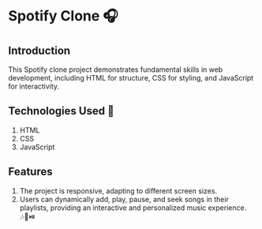 # Spotify Clone 🎧


## Introduction


This Spotify clone project demonstrates fundamental skills in web development, including HTML for structure, CSS for styling, and JavaScript for interactivity.

## Technologies Used 🚀
1. HTML
2. CSS
3. JavaScript


## Features

1. The project is responsive, adapting to different screen sizes.
2. Users can dynamically add, play, pause, and seek songs in their playlists, providing an interactive and personalized music experience. 🎶🔀⏯️





